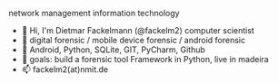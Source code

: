 <!--
**fackelm2/fackelm2** is a ✨ _special_ ✨ repository because its `README.md` (this file) appears on your GitHub profile.

Here are some ideas to get you started:

- 🔭 I’m currently working on ...
- 🌱 I’m currently learning ...
- 👯 I’m looking to collaborate on ...
- 🤔 I’m looking for help with ...
- 💬 Ask me about ...
- 📫 How to reach me: ...
- 😄 Pronouns: ...
- ⚡ Fun fact: ...
-->

network management information technology
- 👋 Hi, I'm Dietmar Fackelmann (@fackelm2) computer scientist
- 💞️ digital forensic / mobile device forensic / android forensic 
- 👀 Android, Python, SQLite, GIT, PyCharm, Github
- 🌱 goals: build a forensic tool Framework in Python, live in madeira
- 📫 fackelm2(at)nmit.de
